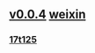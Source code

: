 ## [v0.0.4](https://github.com/littleflute/17ting/edit/master/README.md) [weixin](https://littleflute.github.io/weixin/)
### [17t125](https://github.com/littleflute/17t125)

